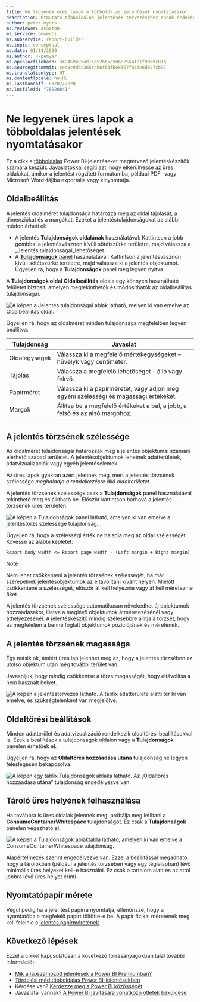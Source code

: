 ```yaml
---
title: Ne legyenek üres lapok a többoldalas jelentések nyomtatásakor
description: Útmutató többoldalas jelentések tervezéséhez annak érdekében, hogy elkerüljük az üres oldalakat nyomtatáskor.
author: peter-myers
ms.reviewer: asaxton
ms.service: powerbi
ms.subservice: report-builder
ms.topic: conceptual
ms.date: 01/14/2020
ms.author: v-pemyer
ms.openlocfilehash: 349459b95a815a52665e50687554f81f90a9c81b
ms.sourcegitcommit: ced8c9d6c365cab6f63fbe8367fb33e6d827cb97
ms.translationtype: HT
ms.contentlocale: hu-HU
ms.lasthandoff: 03/07/2020
ms.locfileid: "78920841"
---
```

# <a name="avoid-blank-pages-when-printing-paginated-reports"></a>Ne legyenek üres lapok a többoldalas jelentések nyomtatásakor

Ez a cikk a [többoldalas](../paginated-reports/paginated-reports-report-builder-power-bi.md) Power BI-jelentéseket megtervező jelentéskészítők számára készült. Javaslatokkal segíti azt, hogy elkerülhesse az üres oldalakat, amikor a jelentést rögzített formátumba, például PDF- vagy Microsoft Word-fájlba exportálja vagy kinyomtatja.

## <a name="page-setup"></a>Oldalbeállítás

A jelentés oldalméret tulajdonsága határozza meg az oldal tájolását, a dimenziókat és a margókat. Ezeket a jelentéstulajdonságokat az alábbi módon érheti el:

- A jelentés **Tulajdonságok oldalának** használatával: Kattintson a jobb gombbal a jelentésvásznon kívüli sötétszürke területre, majd válassza a _Jelentés tulajdonságai_lehetőséget.
- A [**Tulajdonságok** panel](../paginated-reports/paginated-reports-report-design-view.md#4-properties-pane) használatával: Kattintson a jelentésvásznon kívüli sötétszürke területre, majd válassza ki a jelentés objektumot. Ügyeljen rá, hogy a **Tulajdonságok** panel meg legyen nyitva.

A **Tulajdonságok oldal** **Oldalbeállítás** oldala egy könnyen használható felületet biztosít, amelyen megtekinthetők és módosíthatók az oldalbeállítás tulajdonságai.

![A képen a Jelentés tulajdonságai ablak látható, melyen ki van emelve az Oldalbeállítás oldal.](media/report-paginated-blank-page/report-page-setup-properties.png)

Ügyeljen rá, hogy az oldalméret minden tulajdonsága megfelelően legyen beállítva:

|Tulajdonság|Javaslat|
|---------|---------|
|Oldalegységek|Válassza ki a megfelelő mértékegységeket – hüvelyk vagy centiméter.|
|Tájolás|Válassza a megfelelő lehetőséget – álló vagy fekvő.|
|Papírméret|Válassza ki a papírméretet, vagy adjon meg egyéni szélességi és magassági értékeket.|
|Margók|Állítsa be a megfelelő értékeket a bal, a jobb, a felső és az alsó margóhoz.|
|||

## <a name="report-body-width"></a>A jelentés törzsének szélessége

Az oldalméret tulajdonságai határozzák meg a jelentés objektumai számára elérhető szabad területet. A jelentésobjektumok lehetnek adatterületek, adatvizualizációk vagy egyéb jelentéselemek.

Az üres lapok gyakran azért jelennek meg, mert a jelentés törzsének szélessége _meghaladja a rendelkezésre álló oldalterületet_.

A jelentés törzsének szélessége csak a **Tulajdonságok** panel használatával tekinthető meg és állítható be. Először kattintson bárhová a jelentés törzsének üres területén.

![A képen a Tulajdonságok panel látható, amelyen ki van emelve a jelentéstörzs szélessége tulajdonság.](media/report-paginated-blank-page/report-body-properties-width.png)

Ügyeljen rá, hogy a szélességi érték ne haladja meg az oldal szélességét. Kövesse az alábbi képletet:

```Report body width <= Report page width - (Left margin + Right margin)```

> [!NOTE]
> Nem lehet csökkenteni a jelentés törzsének szélességét, ha már szerepelnek jelentésobjektumok az eltávolítani kívánt helyen. Mielőtt csökkentené a szélességet, először át kell helyeznie vagy át kell méreteznie őket.
>
> A jelentés törzsének szélessége automatikusan növekedhet új objektumok hozzáadásakor, illetve a meglévő objektumok átméretezésénél vagy áthelyezésénél. A jelentéskészítő mindig szélesebbre állítja a törzset, hogy az megfeleljen a benne foglalt objektumok pozíciójának és méretének.

## <a name="report-body-height"></a>A jelentés törzsének magassága

Egy másik ok, amiért üres lap jelenhet meg az, hogy a jelentés törzsében az utolsó objektum után még további terület van.

Javasoljuk, hogy mindig csökkentse a törzs magasságát, hogy eltávolítsa a nem használt helyet.

![A képen a jelentéstervezés látható. A táblix adatterülete alatti tér ki van emelve, és szükségtelenként van megjelölve.](media/report-paginated-blank-page/report-body-remove-trailing-space.png)

## <a name="page-break-options"></a>Oldaltörési beállítások

Minden adatterület és adatvizualizáció rendelkezik oldaltörési beállításokkal is. Ezek a beállítások a tulajdonságok oldalon vagy a **Tulajdonságok** panelen érhetőek el.

Ügyeljen rá, hogy az **Oldaltörés hozzáadása utána** tulajdonság ne legyen feleslegesen bekapcsolva.

![A képen egy táblix Tulajdonságok ablaka látható. Az „Oldaltörés hozzáadása utána” tulajdonság engedélyezve van.](media/report-paginated-blank-page/data-region-page-break-option-after.png)

## <a name="consume-container-whitespace"></a>Tároló üres helyének felhasználása

Ha továbbra is üres oldalak jelennek meg, próbálja meg letiltani a **ConsumeContainerWhitespace** tulajdonságot. Ez csak a **Tulajdonságok** panelen végezhető el.

![A képen a Tulajdonságok ablaktábla látható, amelyen ki van emelve a ConsumeContainerWhitespace tulajdonság.](media/report-paginated-blank-page/report-properties-consumecontainerwhitespace.png)

Alapértelmezés szerint engedélyezve van. Ezzel a beállítással megadható, hogy a tárolókban (például a jelentés törzsében vagy egy téglalapban) lévő minimális üres helyeket kell-e használni. Ez csak a tartalom alatt és az attól jobbra lévő üres helyet érinti.

## <a name="printer-paper-size"></a>Nyomtatópapír mérete

Végül pedig ha a jelentést papírra nyomtatja, ellenőrizze, hogy a nyomtatóba a megfelelő papírt töltötte-e be. A papír fizikai méretének meg kell felelnie a [jelentés papírméretének](#page-setup).

## <a name="next-steps"></a>Következő lépések

Ezzel a cikkel kapcsolatosan a következő forrásanyagokban talál további információt:

- [Mik a lapszámozott jelentések a Power BI Premiumban?](../paginated-reports/paginated-reports-report-builder-power-bi.md)
- [Tördelési mód többoldalas Power BI-jelentésekben](../paginated-reports/paginated-reports-pagination.md)
- Kérdése van? [Kérdezze meg a Power BI közösségét](https://community.powerbi.com/)
- Javaslatai vannak? [A Power BI javítására vonatkozó ötletek beküldése](https://ideas.powerbi.com)
